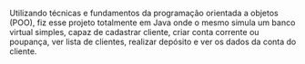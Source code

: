 Utilizando técnicas e fundamentos da programação orientada a objetos (POO), fiz esse projeto totalmente em Java onde o mesmo simula um banco virtual simples, capaz de cadastrar cliente, criar conta corrente ou poupança, ver lista de clientes, realizar depósito e ver os dados da conta do cliente.
